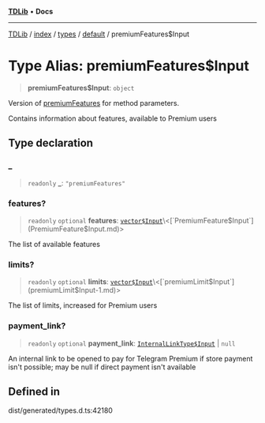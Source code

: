 [**TDLib**](../../../../../../README.md) • **Docs**

***

[TDLib](../../../../../../modules.md) / [index](../../../../../README.md) / [types](../../../README.md) / [default](../README.md) / premiumFeatures$Input

# Type Alias: premiumFeatures$Input

> **premiumFeatures$Input**: `object`

Version of [premiumFeatures](premiumFeatures-1.md) for method parameters.

Contains information about features, available to Premium users

## Type declaration

### \_

> `readonly` **\_**: `"premiumFeatures"`

### features?

> `readonly` `optional` **features**: [`vector$Input`](vector$Input.md)\<[`PremiumFeature$Input`](PremiumFeature$Input.md)\>

The list of available features

### limits?

> `readonly` `optional` **limits**: [`vector$Input`](vector$Input.md)\<[`premiumLimit$Input`](premiumLimit$Input-1.md)\>

The list of limits, increased for Premium users

### payment\_link?

> `readonly` `optional` **payment\_link**: [`InternalLinkType$Input`](InternalLinkType$Input.md) \| `null`

An internal link to be opened to pay for Telegram Premium if store payment isn't possible; may be null if direct payment isn't available

## Defined in

dist/generated/types.d.ts:42180
